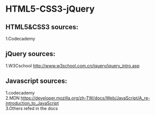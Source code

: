 # HTML5-CSS3-jQuery  

## HTML5&CSS3 sources:  
1.Codecademy  

## jQuery sources:
1.W3Cschool http://www.w3school.com.cn/jquery/jquery_intro.asp  
## Javascript sources:  
1.codecademy  
2.MDN https://developer.mozilla.org/zh-TW/docs/Web/JavaScript/A_re-introduction_to_JavaScript  
3.Others refed in the docs
